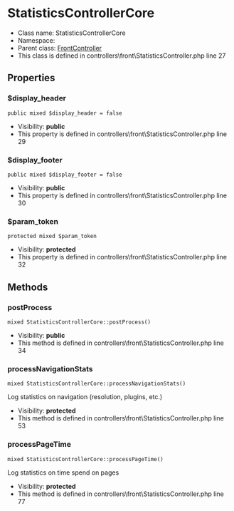 StatisticsControllerCore
===============






* Class name: StatisticsControllerCore
* Namespace: 
* Parent class: [FrontController](FrontControllerCore)
* This class is defined in controllers\front\StatisticsController.php line 27





Properties
----------


### $display_header

    public mixed $display_header = false





* Visibility: **public**
* This property is defined in controllers\front\StatisticsController.php line 29


### $display_footer

    public mixed $display_footer = false





* Visibility: **public**
* This property is defined in controllers\front\StatisticsController.php line 30


### $param_token

    protected mixed $param_token





* Visibility: **protected**
* This property is defined in controllers\front\StatisticsController.php line 32


Methods
-------


### postProcess

    mixed StatisticsControllerCore::postProcess()





* Visibility: **public**
* This method is defined in controllers\front\StatisticsController.php line 34




### processNavigationStats

    mixed StatisticsControllerCore::processNavigationStats()

Log statistics on navigation (resolution, plugins, etc.)



* Visibility: **protected**
* This method is defined in controllers\front\StatisticsController.php line 53




### processPageTime

    mixed StatisticsControllerCore::processPageTime()

Log statistics on time spend on pages



* Visibility: **protected**
* This method is defined in controllers\front\StatisticsController.php line 77



